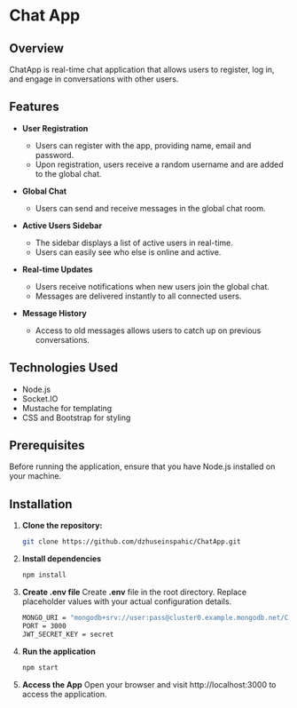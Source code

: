 # Chat App

## Overview

ChatApp is real-time chat application that allows users to register, log in, and engage in conversations with other users. 

## Features

- **User Registration**
   - Users can register with the app, providing name, email and password.
   - Upon registration, users receive a random username and are added to the global chat.

- **Global Chat**
   - Users can send and receive messages in the global chat room.
     
- **Active Users Sidebar**
  - The sidebar displays a list of active users in real-time.
  - Users can easily see who else is online and active.

- **Real-time Updates**
  - Users receive notifications when new users join the global chat.
  - Messages are delivered instantly to all connected users.
 
- **Message History**
  - Access to old messages allows users to catch up on previous conversations.

## Technologies Used

- Node.js
- Socket.IO
- Mustache for templating
- CSS and Bootstrap for styling

## Prerequisites

Before running the application, ensure that you have Node.js installed on your machine.

## Installation

1. **Clone the repository:**

   ```bash
   git clone https://github.com/dzhuseinspahic/ChatApp.git

2. **Install dependencies**

    ```bash
    npm install

3. **Create .env file**
   Create **.env** file in the root directory. Replace placeholder values with your actual configuration details.
   ```bash
   MONGO_URI = "mongodb+srv://user:pass@cluster0.example.mongodb.net/ChatApplication"
   PORT = 3000
   JWT_SECRET_KEY = secret

5. **Run the application**

   ```bash
   npm start

6. **Access the App**
   Open your browser and visit http://localhost:3000 to access the application.
